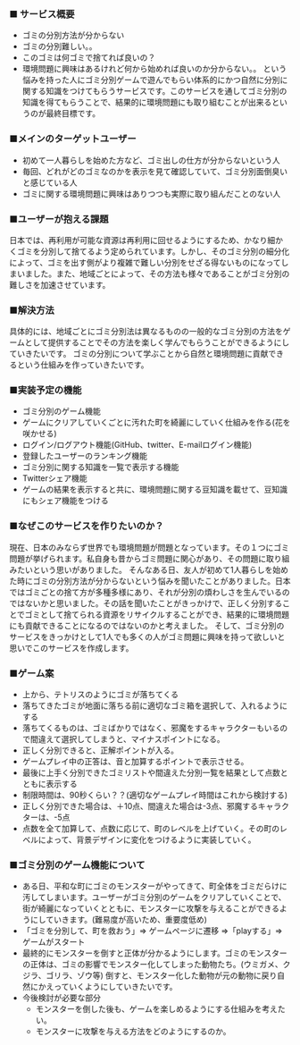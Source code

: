 ### ■ サービス概要
- ゴミの分別方法が分からない
- ゴミの分別難しい。。
- このゴミは何ゴミで捨てれば良いの？
- 環境問題に興味はあるけれど何から始めれば良いのか分からない。。
という悩みを持った人にゴミ分別ゲームで遊んでもらい体系的にかつ自然に分別に関する知識をつけてもらうサービスです。このサービスを通してゴミ分別の知識を得てもらうことで、結果的に環境問題にも取り組むことが出来るというのが最終目標です。

### ■メインのターゲットユーザー
- 初めて一人暮らしを始めた方など、ゴミ出しの仕方が分からないという人
- 毎回、どれがどのゴミなのかを表示を見て確認していて、ゴミ分別面倒臭いと感じている人
- ゴミに関する環境問題に興味はありつつも実際に取り組んだことのない人


### ■ユーザーが抱える課題
日本では、再利用が可能な資源は再利用に回せるようにするため、かなり細かくゴミを分別して捨てるよう定められています。しかし、そのゴミ分別の細分化によって、ゴミを出す側がより複雑で難しい分別をせざる得ないものになってしまいました。また、地域ごとによって、その方法も様々であることがゴミ分別の難しさを加速させています。
　

### ■解決方法
具体的には、地域ごとにゴミ分別法は異なるものの一般的なゴミ分別の方法をゲームとして提供することでその方法を楽しく学んでもらうことができるようにしていきたいです。
ゴミの分別について学ぶことから自然と環境問題に貢献できるという仕組みを作っていきたいです。

### ■実装予定の機能
 - ゴミ分別のゲーム機能
 - ゲームにクリアしていくごとに汚れた町を綺麗にしていく仕組みを作る(花を咲かせる)
 - ログイン/ログアウト機能(GitHub、twitter、E-mailログイン機能)
 - 登録したユーザーのランキング機能
 - ゴミ分別に関する知識を一覧で表示する機能
 - Twitterシェア機能
 - ゲームの結果を表示すると共に、環境問題に関する豆知識を載せて、豆知識にもシェア機能をつける

### ■なぜこのサービスを作りたいのか？
現在、日本のみならず世界でも環境問題が問題となっています。その１つにゴミ問題が挙げられます。私自身も昔からゴミ問題に関心があり、その問題に取り組みたいという思いがありました。
そんなある日、友人が初めて1人暮らしを始めた時にゴミの分別方法が分からないという悩みを聞いたことがありました。日本ではゴミごとの捨て方が多種多様にあり、それが分別の煩わしさを生んでいるのではないかと思いました。その話を聞いたことがきっかけで、正しく分別することでゴミとして捨てられる資源をリサイクルすることができ、結果的に環境問題にも貢献できることになるのではないのかと考えました。
そして、ゴミ分別のサービスをきっかけとして1人でも多くの人がゴミ問題に興味を持って欲しいと思いでこのサービスを作成します。


### ■ゲーム案

- 上から、テトリスのようにゴミが落ちてくる
- 落ちてきたゴミが地面に落ちる前に適切なゴミ箱を選択して、入れるようにする
- 落ちてくるものは、ゴミばかりではなく、邪魔をするキャラクターもいるので間違えて選択してしまうと、マイナスポイントになる。
- 正しく分別できると、正解ポイントが入る。
- ゲームプレイ中の正答は、音と加算するポイントで表示させる。
- 最後に上手く分別できたゴミリストや間違えた分別一覧を結果として点数とともに表示する
- 制限時間は、90秒くらい？？(適切なゲームプレイ時間はこれから検討する)
- 正しく分別できた場合は、＋10点、間違えた場合は-3点、邪魔するキャラクターは、-5点
- 点数を全て加算して、点数に応じて、町のレベルを上げていく。その町のレベルによって、背景デザインに変化をつけるように実装していく。


### ■ゴミ分別のゲーム機能について

- ある日、平和な町にゴミのモンスターがやってきて、町全体をゴミだらけに汚してしまいます。ユーザーがゴミ分別のゲームをクリアしていくことで、街が綺麗になっていくとともに、モンスターに攻撃を与えることができるようにしていきます。(難易度が高いため、重要度低め)
- 「ゴミを分別して、町を救おう」⇒ ゲームページに遷移 ⇒「playする」⇒ ゲームがスタート
- 最終的にモンスターを倒すと正体が分かるようにします。ゴミのモンスターの正体は、ゴミの影響でモンスター化してしまった動物たち。(ウミガメ、クジラ、ゴリラ、ゾウ等)
倒すと、モンスター化した動物が元の動物に戻り自然にかえっていくようにしていきたいです。
- 今後検討が必要な部分
    - モンスターを倒した後も、ゲームを楽しめるようにする仕組みを考えたい。
    - モンスターに攻撃を与える方法をどのようにするのか。


